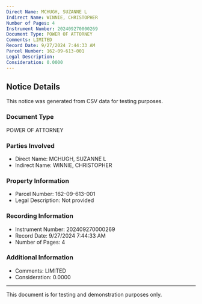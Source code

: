 ```yaml
---
Direct Name: MCHUGH, SUZANNE L
Indirect Name: WINNIE, CHRISTOPHER
Number of Pages: 4
Instrument Number: 202409270000269
Document Type: POWER OF ATTORNEY
Comments: LIMITED
Record Date: 9/27/2024 7:44:33 AM
Parcel Number: 162-09-613-001
Legal Description: 
Consideration: 0.0000
---
```


## Notice Details

This notice was generated from CSV data for testing purposes.

### Document Type
POWER OF ATTORNEY

### Parties Involved
- Direct Name: MCHUGH, SUZANNE L
- Indirect Name: WINNIE, CHRISTOPHER

### Property Information
- Parcel Number: 162-09-613-001
- Legal Description: Not provided

### Recording Information
- Instrument Number: 202409270000269
- Record Date: 9/27/2024 7:44:33 AM
- Number of Pages: 4

### Additional Information
- Comments: LIMITED
- Consideration: 0.0000

---

This document is for testing and demonstration purposes only.
